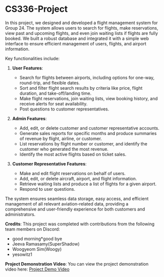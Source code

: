 # CS336-Project
In this project, we designed and developed a flight management system for Group 24. The system allows users to search for flights, make reservations, view past and upcoming flights, and even join waiting lists if flights are fully booked. We built a robust database and integrated it with a simple web interface to ensure efficient management of users, flights, and airport information.

Key functionalities include: 

1. **User Features**:
   - Search for flights between airports, including options for one-way, round-trip, and flexible dates.
   - Sort and filter flight search results by criteria like price, flight duration, and take-off/landing time.
   - Make flight reservations, join waiting lists, view booking history, and receive alerts for seat availability.
   - Post questions to customer representatives.

2. **Admin Features**:
   - Add, edit, or delete customer and customer representative accounts.
   - Generate sales reports for specific months and produce summaries of revenue by flight, airline, or customer.
   - List reservations by flight number or customer, and identify the customer who generated the most revenue.
   - Identify the most active flights based on ticket sales.

3. **Customer Representative Features**:
   - Make and edit flight reservations on behalf of users.
   - Add, edit, or delete aircraft, airport, and flight information.
   - Retrieve waiting lists and produce a list of flights for a given airport.
   - Respond to user questions.

The system ensures seamless data storage, easy access, and efficient management of all relevant aviation-related data, providing a comprehensive and user-friendly experience for both customers and administrators.

**Credits**:
This project was completed with contributions from the following team members on Discord:
- good morning*good bye
- Jeeva Ramasamy(SuperShadow)
- Woogyeom Sim(Woogy)
- yesowitz1

**Project Demonstration Video**:
You can view the project demonstration video here: [Project Demo Video](https://youtu.be/jH3uWoNTubU)
